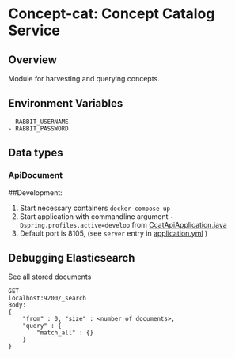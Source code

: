 # Concept-cat: Concept Catalog Service

## Overview

Module for harvesting and querying concepts.

## Environment Variables

    - RABBIT_USERNAME
    - RABBIT_PASSWORD

## Data types


### ApiDocument

##Development:
1. Start necessary containers `docker-compose up`
2. Start application with commandline argument `-Dspring.profiles.active=develop` from [CcatApiApplication.java](src/main/java/no/ccat/CcatApiApplication.java)
3. Default port is 8105, (see `server` entry in [application.yml](src/main/resources/application.yml) )


## Debugging Elasticsearch

See all stored documents
```
GET 
localhost:9200/_search
Body:
{
    "from" : 0, "size" : <number of documents>,
    "query" : {
        "match_all" : {} 
    }
}
```




